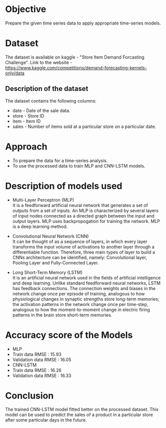 # Objective
Prepare the given time series data to apply appropriate time-series models. 

# Dataset
The dataset is available on kaggle - "Store Item Demand Forcasting Challenge".
Link to the website - https://www.kaggle.com/competitions/demand-forecasting-kernels-only/data

## Description of the dataset
The dataset contains the following columns:
* date - Date of the sale data.
* store - Store ID
* item - Item ID
* sales - Number of items sold at a particular store on a particular date. 

# Approach
* To prepare the data for a time-series analysis.
* To use the processed data to train MLP and CNN-LSTM models. 

# Description of models used
* Multi-Layer Perceptron (MLP) <br>
It is a feedforward artificial neural network that generates a set of outputs from a set of inputs. An MLP is characterized by several layers of input nodes connected as a directed graph between the input and output layers. MLP uses backpropogation for training the network. MLP is a deep learning method.

* Convolutional Neural Network (CNN) <br>
It can be thought of as a sequence of layers, in which every layer transforms the input volume of activations to another layer through a differentiable function. Therefore, three main types of layer to build a CNNs architecture can be identified, namely: Convolutional layer, Pooling Layer and Fully-Connected Layer.

* Long Short-Term Memory (LSTM) <br>
It is an artificial neural network used in the fields of artificial intelligence and deep learning. Unlike standard feedforward neural networks, LSTM has feedback connections. The connection weights and biases in the network change once per episode of training, analogous to how physiological changes in synaptic strengths store long-term memories; the activation patterns in the network change once per time-step, analogous to how the moment-to-moment change in electric firing patterns in the brain store short-term memories.

# Accuracy score of the Models
* MLP
* Train data RMSE : 15.93
* Validation data RMSE : 16.05
* CNN-LSTM
* Train data RMSE : 16.26
* Validation data RMSE : 16.33

# Conclusion
The trained CNN-LSTM model fitted better on the processed dataset. This model can be used to predict the sales of a product in a particular store after some particular days in the future. 
